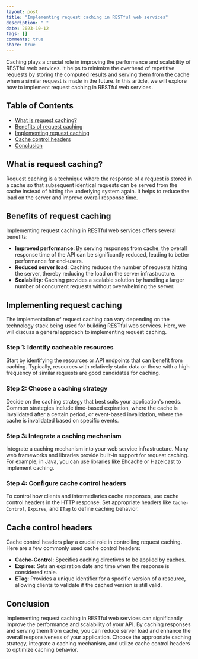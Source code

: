 ```yaml
---
layout: post
title: "Implementing request caching in RESTful web services"
description: " "
date: 2023-10-12
tags: []
comments: true
share: true
---
```


Caching plays a crucial role in improving the performance and scalability of RESTful web services. It helps to minimize the overhead of repetitive requests by storing the computed results and serving them from the cache when a similar request is made in the future. In this article, we will explore how to implement request caching in RESTful web services.

## Table of Contents
- [What is request caching?](#what-is-request-caching)
- [Benefits of request caching](#benefits-of-request-caching)
- [Implementing request caching](#implementing-request-caching)
- [Cache control headers](#cache-control-headers)
- [Conclusion](#conclusion)

## What is request caching?
Request caching is a technique where the response of a request is stored in a cache so that subsequent identical requests can be served from the cache instead of hitting the underlying system again. It helps to reduce the load on the server and improve overall response time.

## Benefits of request caching
Implementing request caching in RESTful web services offers several benefits:

- **Improved performance**: By serving responses from cache, the overall response time of the API can be significantly reduced, leading to better performance for end-users.
- **Reduced server load**: Caching reduces the number of requests hitting the server, thereby reducing the load on the server infrastructure.
- **Scalability**: Caching provides a scalable solution by handling a larger number of concurrent requests without overwhelming the server.

## Implementing request caching
The implementation of request caching can vary depending on the technology stack being used for building RESTful web services. Here, we will discuss a general approach to implementing request caching.

### Step 1: Identify cacheable resources
Start by identifying the resources or API endpoints that can benefit from caching. Typically, resources with relatively static data or those with a high frequency of similar requests are good candidates for caching.

### Step 2: Choose a caching strategy
Decide on the caching strategy that best suits your application's needs. Common strategies include time-based expiration, where the cache is invalidated after a certain period, or event-based invalidation, where the cache is invalidated based on specific events.

### Step 3: Integrate a caching mechanism
Integrate a caching mechanism into your web service infrastructure. Many web frameworks and libraries provide built-in support for request caching. For example, in Java, you can use libraries like Ehcache or Hazelcast to implement caching.

### Step 4: Configure cache control headers
To control how clients and intermediaries cache responses, use cache control headers in the HTTP response. Set appropriate headers like `Cache-Control`, `Expires`, and `ETag` to define caching behavior.

## Cache control headers
Cache control headers play a crucial role in controlling request caching. Here are a few commonly used cache control headers:

- **Cache-Control**: Specifies caching directives to be applied by caches.
- **Expires**: Sets an expiration date and time when the response is considered stale.
- **ETag**: Provides a unique identifier for a specific version of a resource, allowing clients to validate if the cached version is still valid.

## Conclusion
Implementing request caching in RESTful web services can significantly improve the performance and scalability of your API. By caching responses and serving them from cache, you can reduce server load and enhance the overall responsiveness of your application. Choose the appropriate caching strategy, integrate a caching mechanism, and utilize cache control headers to optimize caching behavior.